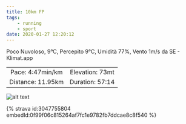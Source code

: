 ```yaml
---
title: 10km FP
tags:
	- running
	- sport
date: 2020-01-27 12:20:12
---
```

Poco Nuvoloso, 9°C, Percepito 9°C, Umidità 77%, Vento 1m/s da SE - Klimat.app

| | |
| :-: | :-: |
| Pace: 4:47min/km | Elevation: 73mt |
| Distance: 11.95km | Duration: 57:14 |



![alt text](/images/2020/20200127-activity-map.png "map")


{% strava id:3047755804 embedId:0f99f06c815264af7fc1e9782fb7ddcae8c8f540 %}